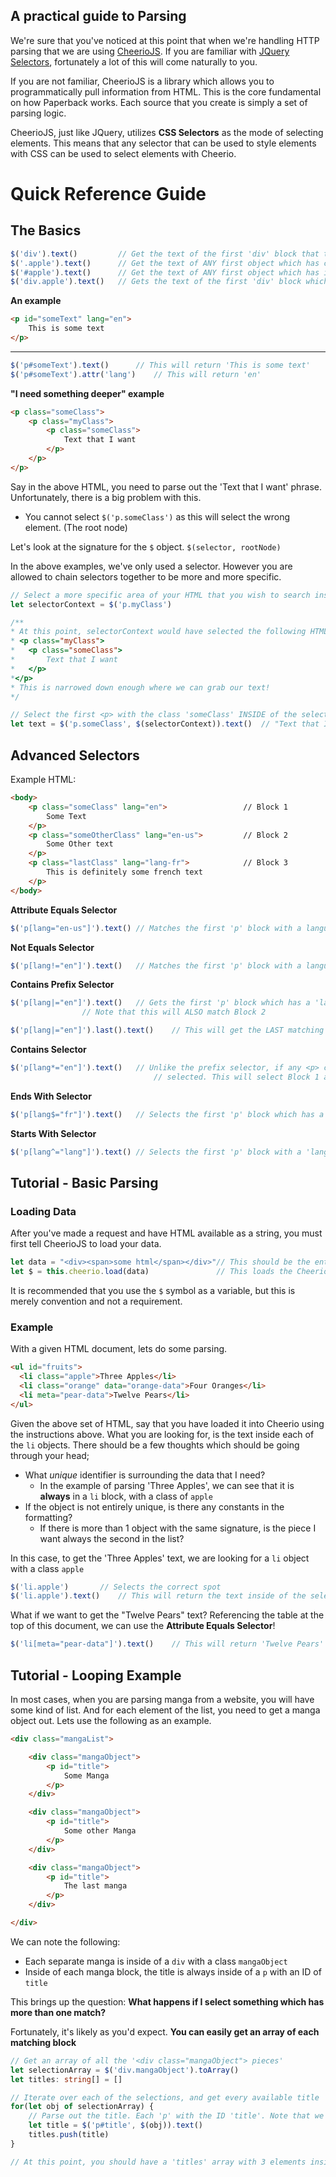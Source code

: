 ## A practical guide to Parsing

We're sure that you've noticed at this point that when we're handling HTTP parsing that we are using [CheerioJS](https://github.com/cheeriojs/cheerio). If you are familiar with [JQuery Selectors](https://api.jquery.com/category/selectors/), fortunately a lot of this will come naturally to you.

If you are not familiar, CheerioJS is a library which allows you to programmatically pull information from HTML. This is the core fundamental on how Paperback works. Each source that you create is simply a set of parsing logic.

CheerioJS, just like JQuery, utilizes **CSS Selectors** as the mode of selecting elements. This means that any selector that can be used to style elements with CSS can be used to select elements with Cheerio.


# Quick Reference Guide

## The Basics

```js
$('div').text()			// Get the text of the first 'div' block that the system can find
$('.apple').text()		// Get the text of ANY first object which has class="apple" included
$('#apple').text()		// Get the text of ANY first object which has id="apple" included
$('div.apple').text()	// Gets the text of the first 'div' block which ALSO has class="apple"
```

**An example**

```html
<p id="someText" lang="en">
    This is some text
</p>
```
---
```ts
$('p#someText').text()		// This will return 'This is some text'
$('p#someText').attr('lang')	// This will return 'en'
```

**"I need something deeper" example**

```html
<p class="someClass">
    <p class="myClass">
    	<p class="someClass">
        	Text that I want
		</p>
	</p>
</p>
```

Say in the above HTML, you need to parse out the 'Text that I want' phrase. Unfortunately, there is a big problem with this.

* You cannot select `$('p.someClass')` as this will select the wrong element. (The root node)

Let's look at the signature for the `$` object. `$(selector, rootNode)`

In the above examples, we've only used a selector. However you are allowed to chain selectors together to be more and more specific.

```ts
// Select a more specific area of your HTML that you wish to search inside.
let selectorContext = $('p.myClass')

/**
* At this point, selectorContext would have selected the following HTML:
* <p class="myClass">
*	<p class="someClass">
*		Text that I want
*	</p>
*</p>
* This is narrowed down enough where we can grab our text!
*/

// Select the first <p> with the class 'someClass' INSIDE of the selectorContext selection
let text = $('p.someClass', $(selectorContext)).text()	// "Text that I want"

```



## Advanced Selectors

Example HTML:

```html
<body>
    <p class="someClass" lang="en">					// Block 1
        Some Text
    </p>
    <p class="someOtherClass" lang="en-us">			// Block 2
        Some Other text
    </p>
    <p class="lastClass" lang="lang-fr">			// Block 3
        This is definitely some french text
    </p>
</body>
```

**Attribute Equals Selector**

```js
$('p[lang="en-us"]').text()	// Matches the first 'p' block with a language attribute equaling 'en-us' - Block 2
```

**Not Equals Selector**

```js
$('p[lang!="en"]').text()	// Matches the first 'p' block with a language attribute NOT equalling 'en'. - Block 2
```

**Contains Prefix Selector**

```js
$('p[lang|="en"]').text()	// Gets the first 'p' block which has a 'lang' attribute which STARTS with 'en' - Block 1
				// Note that this will ALSO match Block 2

$('p[lang|="en"]').last().text()	// This will get the LAST matching option fitting this. This will select Block 2's text.

```

**Contains Selector**

```js
$('p[lang*="en"]').text()	// Unlike the prefix selector, if any <p> containing a language which has 'en' ANYWHERE will be
                                // selected. This will select Block 1 and Block 2. (Defaulting to 1 without a .toArray())
```

**Ends With Selector**

```js
$('p[lang$="fr"]').text()	// Selects the first 'p' block which has a 'lang' attribute ENDING in 'fr'	- Block 3
```

**Starts With Selector**

```js
$('p[lang^="lang"]').text()	// Selects the first 'p' block with a 'lang' attribute STARTING with 'lang'	- Block 3
```





## Tutorial - Basic Parsing

### Loading Data

After you've made a request and have HTML available as a string, you must first tell CheerioJS to load your data.

```typescript
let data = "<div><span>some html</span></div>"// This should be the entire webpage which you've pulled.
let $ = this.cheerio.load(data)				  // This loads the Cheerio library. You may now access the DOM with the '$' keyword
```

It is recommended that you use the `$` symbol as a variable, but this is merely convention and not a requirement.

### Example

With a given HTML document, lets do some parsing.

```html
<ul id="fruits">
  <li class="apple">Three Apples</li>
  <li class="orange" data="orange-data">Four Oranges</li>
  <li meta="pear-data">Twelve Pears</li>
</ul>
```

Given the above set of HTML, say that you have loaded it into Cheerio using the instructions above. What you are looking for, is the text inside each of the `li` objects. There should be a few thoughts which should be going through your head;

- What _unique_ identifier is surrounding the data that I need?
  - In the example of parsing 'Three Apples', we can see that it is __always__ in a `li` block, with a class of `apple`
- If the object is not entirely unique, is there any constants in the formatting?
  - If there is more than 1 object with the same signature, is the piece I want always the second in the list?

In this case, to get the 'Three Apples' text, we are looking for a `li` object with a class `apple`

```js
$('li.apple')		// Selects the correct spot
$('li.apple').text()	// This will return the text inside of the selected area.
```

What if we want to get the "Twelve Pears" text? Referencing the table at the top of this document, we can use the **Attribute Equals Selector**!

```js
$('li[meta="pear-data"]').text()	// This will return 'Twelve Pears'
```



## Tutorial - Looping Example

In most cases, when you are parsing manga from a website, you will have some kind of list. And for each element of the list, you need to get a manga object out. Lets use the following as an example.

```html
<div class="mangaList">

    <div class="mangaObject">
        <p id="title">
            Some Manga
        </p>
    </div>

    <div class="mangaObject">
        <p id="title">
            Some other Manga
        </p>
    </div>

    <div class="mangaObject">
        <p id="title">
            The last manga
        </p>
    </div>

</div>
```

We can note the following:

* Each separate manga is inside of a `div` with a class `mangaObject`
* Inside of each manga block, the title is always inside of a `p` with an ID of `title`



This brings up the question: **What happens if I select something which has more than one match?**

Fortunately, it's likely as you'd expect. **You can easily get an array of each matching block**

```ts
// Get an array of all the '<div class="mangaObject"> pieces'
let selectionArray = $('div.mangaObject').toArray()
let titles: string[] = []

// Iterate over each of the selections, and get every available title
for(let obj of selectionArray) {
    // Parse out the title. Each 'p' with the ID 'title'. Note that we want each one INSIDE of the selector we're looping in
    let title = $('p#title', $(obj)).text()
    titles.push(title)
}

// At this point, you should have a 'titles' array with 3 elements inside!
```




